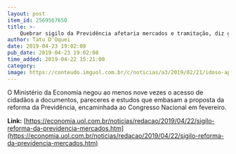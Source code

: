 ```yaml
---
layout: post
item_id: 2569567650
title: >-
    Quebrar sigilo da Previdência afetaria mercados e tramitação, diz governo
author: Tatu D'Oquei
date: 2019-04-23 19:02:08
pub_date: 2019-04-23 19:02:08
time_added: 2019-04-22 15:21:00
category: 
image: https://conteudo.imguol.com.br/c/noticias/a3/2019/02/21/idoso-aposentadoria-previdencia-reforma-da-previdencia-aposentado-1550776084858_v2_615x300.jpg
---
```


O Ministério da Economia negou ao menos nove vezes o acesso de cidadãos a documentos, pareceres e estudos que embasam a proposta da reforma da Previdência, encaminhada ao Congresso Nacional em fevereiro.

**Link:** [https://economia.uol.com.br/noticias/redacao/2019/04/22/sigilo-reforma-da-previdencia-mercados.htm](https://economia.uol.com.br/noticias/redacao/2019/04/22/sigilo-reforma-da-previdencia-mercados.htm)

